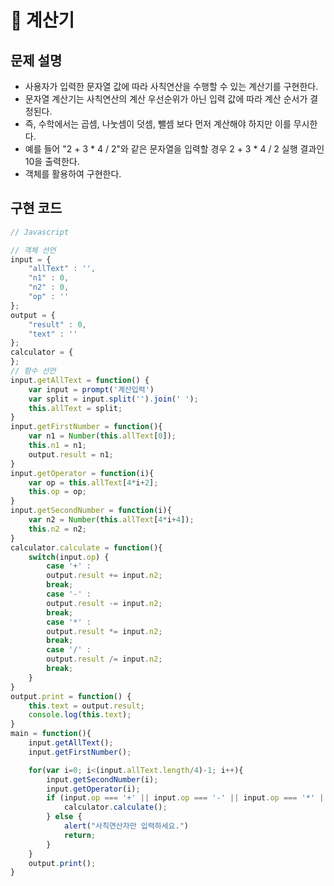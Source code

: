 # :pushpin: 계산기

## 문제 설명
- 사용자가 입력한 문자열 값에 따라 사칙연산을 수행할 수 있는 계산기를 구현한다.
- 문자열 계산기는 사칙연산의 계산 우선순위가 아닌 입력 값에 따라 계산 순서가 결정된다. 
- 즉, 수학에서는 곱셈, 나눗셈이 덧셈, 뺄셈 보다 먼저 계산해야 하지만 이를 무시한다.
- 예를 들어 "2 + 3 * 4 / 2"와 같은 문자열을 입력할 경우 2 + 3 * 4 / 2 실행 결과인 10을 출력한다.
- 객체를 활용하여 구현한다.
## 구현 코드
```jsx
// Javascript

// 객체 선언
input = {
    "allText" : '',
    "n1" : 0,
    "n2" : 0,
    "op" : ''
};
output = {
    "result" : 0,
    "text" : ''
};
calculator = {
};
// 함수 선언
input.getAllText = function() {
    var input = prompt('계산입력')
    var split = input.split('').join(' ');
    this.allText = split;
}
input.getFirstNumber = function(){
    var n1 = Number(this.allText[0]);
    this.n1 = n1;
    output.result = n1;
}
input.getOperator = function(i){
    var op = this.allText[4*i+2];
    this.op = op;        
}
input.getSecondNumber = function(i){
    var n2 = Number(this.allText[4*i+4]);
    this.n2 = n2;
}
calculator.calculate = function(){
    switch(input.op) {
        case '+' : 
        output.result += input.n2;
        break;
        case '-' : 
        output.result -= input.n2;
        break;
        case '*' : 
        output.result *= input.n2;
        break;
        case '/' : 
        output.result /= input.n2;
        break;
    }
}
output.print = function() {
    this.text = output.result;
    console.log(this.text);
}
main = function(){
    input.getAllText();
    input.getFirstNumber();

    for(var i=0; i<(input.allText.length/4)-1; i++){
        input.getSecondNumber(i);
        input.getOperator(i);
        if (input.op === '+' || input.op === '-' || input.op === '*' || input.op === '/'){
            calculator.calculate();
        } else {
            alert("사칙연산자만 입력하세요.")
            return;
        }
    }
    output.print();
}
